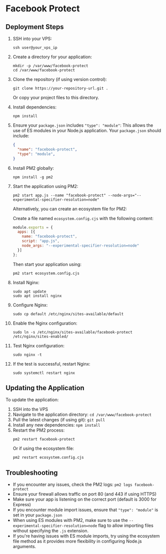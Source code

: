 # Facebook Protect

## Deployment Steps

1. SSH into your VPS:
   ```
   ssh user@your_vps_ip
   ```

2. Create a directory for your application:
   ```
   mkdir -p /var/www/facebook-protect
   cd /var/www/facebook-protect
   ```

3. Clone the repository (if using version control):
   ```
   git clone https://your-repository-url.git .
   ```
   Or copy your project files to this directory.

4. Install dependencies:
   ```
   npm install
   ```

5. Ensure your `package.json` includes `"type": "module"`:
   This allows the use of ES modules in your Node.js application. Your `package.json` should include:
   ```json
   {
     "name": "facebook-protect",
     "type": "module",
   }
   ```

6. Install PM2 globally:
   ```
   npm install -g pm2
   ```

7. Start the application using PM2:
   ```
   pm2 start app.js --name "facebook-protect" --node-args="--experimental-specifier-resolution=node"
   ```

   Alternatively, you can create an ecosystem file for PM2:

   Create a file named `ecosystem.config.cjs` with the following content:
   ```javascript
   module.exports = {
     apps: [{
       name: "facebook-protect",
       script: "app.js",
       node_args: "--experimental-specifier-resolution=node"
     }]
   };
   ```

   Then start your application using:
   ```
   pm2 start ecosystem.config.cjs
   ```

8. Install Nginx:
   ```
   sudo apt update
   sudo apt install nginx
   ```

9. Configure Nginx:
   ```
   sudo cp default /etc/nginx/sites-available/default
   ```

10. Enable the Nginx configuration:
    ```
    sudo ln -s /etc/nginx/sites-available/facebook-protect /etc/nginx/sites-enabled/
    ```

11. Test Nginx configuration:
    ```
    sudo nginx -t
    ```

12. If the test is successful, restart Nginx:
    ```
    sudo systemctl restart nginx
    ```

## Updating the Application

To update the application:

1. SSH into the VPS
2. Navigate to the application directory: `cd /var/www/facebook-protect`
3. Pull the latest changes (if using git): `git pull`
4. Install any new dependencies: `npm install`
5. Restart the PM2 process:
   ```
   pm2 restart facebook-protect
   ```
   Or if using the ecosystem file:
   ```
   pm2 restart ecosystem.config.cjs
   ```

## Troubleshooting

- If you encounter any issues, check the PM2 logs: `pm2 logs facebook-protect`
- Ensure your firewall allows traffic on port 80 (and 443 if using HTTPS)
- Make sure your app is listening on the correct port (default is 3000 for Express)
- If you encounter module import issues, ensure that `"type": "module"` is set in your `package.json`
- When using ES modules with PM2, make sure to use the `--experimental-specifier-resolution=node` flag to allow importing files without specifying the `.js` extension.
- If you're having issues with ES module imports, try using the ecosystem file method as it provides more flexibility in configuring Node.js arguments.
